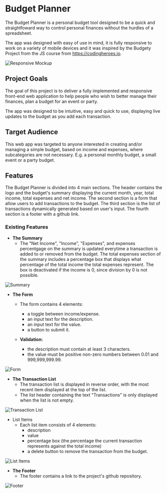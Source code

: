 # Budget Planner

The Budget Planner is a personal budget tool designed to be a quick and straightfoward way to control personal finances without the hurdles of a spreadsheet. 

The app was designed with easy of use in mind, it is fully responsive to work on a variety of mobile devices and it was inspired by the Budgety Project from the JS course from https://codingheroes.io.

![Responsive Mockup](https://alexandrearantes1.github.io/budget-planner/assets/images/readme/am-i-responsive.png)

## Project Goals

The goal of this project is to deliver a fully implemented and responsive front-end web application to help people who wish to better manage their finances, plan a budget for an event or party. 

The app was designed to be intuitive, easy and quick to use, displaying live updates to the budget as you add each transaction. 

## Target Audience

This web app was targeted to anyone interested in creating and/or managing a simple budget, based on income and expenses, where subcategories are not necessary. E.g. a personal monthly budget, a small event or a party budget.

## Features

The Budget Planner is divided into 4 main sections. The header contains the logo and the budget's summary displaying the current month, year, total income, total expenses and net income. The second section is a form that allow users to add transactions to the budget. The third section is the list of transactions dynamically generated based on user's input. The fourth section is a footer with a github link. 

### Existing Features

- __The Summary__ 
  - The "Net Income", "Income", "Expenses", and expenses percentgage on the summary is updated everytime a transaction is added to or removed from the budget. The total expenses section of the summary includes a percentage box that displays what percentage of the total income the total expenses represent. The box is deactivated if the income is 0, since division by 0 is not possible. 
 
![Summary](https://alexandrearantes1.github.io/budget-planner/assets/images/readme/summary.png)

- __The Form__
  - The form contains 4 elements: 
    - a toggle between income/expense.
    - an input text for the description.
    - an input text for the value.
    - a button to submit it.
  
  - __Validation:__
    - the description must contain at least 3 characters.
    - the value must be positive non-zero numbers between 0.01 and 999,999,999.99.

![Form](https://alexandrearantes1.github.io/budget-planner/assets/images/readme/form.png)


- __The Transaction List__
  - The transaction list is displayed in reverse order, with the most recent item displayed at the top of the list.
  - The list header containing the text "Transactions" is only displayed when the list is not empty.

![Transaction List](https://alexandrearantes1.github.io/budget-planner/assets/images/readme/list.png)

  - List Items
    - Each list item consists of 4 elements:  
      - description
      - value
      - percentage box (the percentage the current transaction represents against the total income)
      - a delete button to remove the transaction from the budget.

  ![List Items](https://alexandrearantes1.github.io/budget-planner/assets/images/readme/list-items.png)


- __The Footer__
  - The footer contains a link to the project's github repository. 

![Footer](https://alexandrearantes1.github.io/budget-planner/assets/images/readme/footer.png)
  
